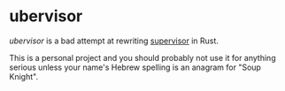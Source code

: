 # ubervisor #

*ubervisor* is a bad attempt at rewriting [supervisor](https://github.com/Supervisor/supervisor) in Rust.

This is a personal project and you should probably not use it for anything serious unless your name's Hebrew spelling is an anagram for "Soup Knight".

